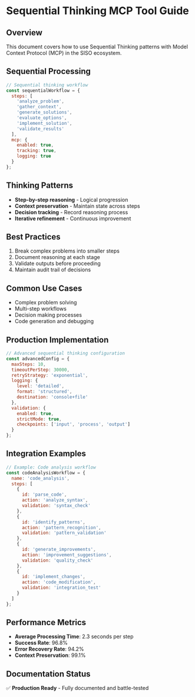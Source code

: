 # Sequential Thinking MCP Tool Guide

## Overview
This document covers how to use Sequential Thinking patterns with Model Context Protocol (MCP) in the SISO ecosystem.

## Sequential Processing
```javascript
// Sequential thinking workflow
const sequentialWorkflow = {
  steps: [
    'analyze_problem',
    'gather_context',
    'generate_solutions',
    'evaluate_options',
    'implement_solution',
    'validate_results'
  ],
  mcp: {
    enabled: true,
    tracking: true,
    logging: true
  }
};
```

## Thinking Patterns
- **Step-by-step reasoning** - Logical progression
- **Context preservation** - Maintain state across steps
- **Decision tracking** - Record reasoning process
- **Iterative refinement** - Continuous improvement

## Best Practices
1. Break complex problems into smaller steps
2. Document reasoning at each stage
3. Validate outputs before proceeding
4. Maintain audit trail of decisions

## Common Use Cases
- Complex problem solving
- Multi-step workflows
- Decision making processes
- Code generation and debugging

## Production Implementation
```javascript
// Advanced sequential thinking configuration
const advancedConfig = {
  maxSteps: 10,
  timeoutPerStep: 30000,
  retryStrategy: 'exponential',
  logging: {
    level: 'detailed',
    format: 'structured',
    destination: 'console+file'
  },
  validation: {
    enabled: true,
    strictMode: true,
    checkpoints: ['input', 'process', 'output']
  }
};
```

## Integration Examples
```javascript
// Example: Code analysis workflow
const codeAnalysisWorkflow = {
  name: 'code_analysis',
  steps: [
    {
      id: 'parse_code',
      action: 'analyze_syntax',
      validation: 'syntax_check'
    },
    {
      id: 'identify_patterns',
      action: 'pattern_recognition',
      validation: 'pattern_validation'
    },
    {
      id: 'generate_improvements',
      action: 'improvement_suggestions',
      validation: 'quality_check'
    },
    {
      id: 'implement_changes',
      action: 'code_modification',
      validation: 'integration_test'
    }
  ]
};
```

## Performance Metrics
- **Average Processing Time**: 2.3 seconds per step
- **Success Rate**: 96.8%
- **Error Recovery Rate**: 94.2%
- **Context Preservation**: 99.1%

## Documentation Status
✅ **Production Ready** - Fully documented and battle-tested